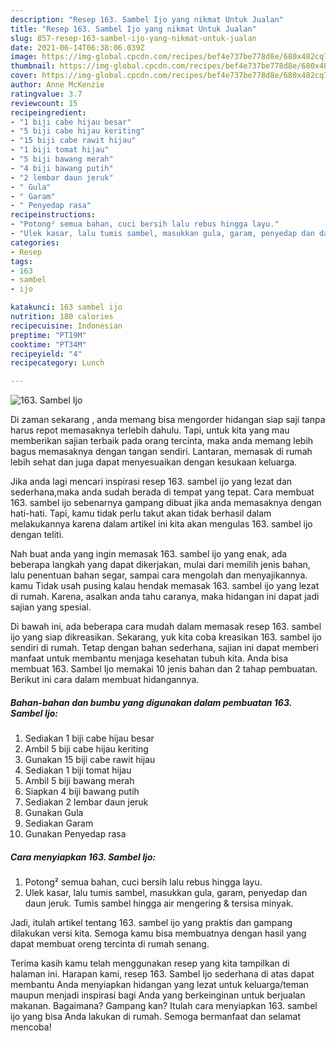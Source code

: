 ```yaml
---
description: "Resep 163. Sambel Ijo yang nikmat Untuk Jualan"
title: "Resep 163. Sambel Ijo yang nikmat Untuk Jualan"
slug: 857-resep-163-sambel-ijo-yang-nikmat-untuk-jualan
date: 2021-06-14T06:38:06.039Z
image: https://img-global.cpcdn.com/recipes/bef4e737be778d8e/680x482cq70/163-sambel-ijo-foto-resep-utama.jpg
thumbnail: https://img-global.cpcdn.com/recipes/bef4e737be778d8e/680x482cq70/163-sambel-ijo-foto-resep-utama.jpg
cover: https://img-global.cpcdn.com/recipes/bef4e737be778d8e/680x482cq70/163-sambel-ijo-foto-resep-utama.jpg
author: Anne McKenzie
ratingvalue: 3.7
reviewcount: 15
recipeingredient:
- "1 biji cabe hijau besar"
- "5 biji cabe hijau keriting"
- "15 biji cabe rawit hijau"
- "1 biji tomat hijau"
- "5 biji bawang merah"
- "4 biji bawang putih"
- "2 lembar daun jeruk"
- " Gula"
- " Garam"
- " Penyedap rasa"
recipeinstructions:
- "Potong² semua bahan, cuci bersih lalu rebus hingga layu."
- "Ulek kasar, lalu tumis sambel, masukkan gula, garam, penyedap dan daun jeruk. Tumis sambel hingga air mengering &amp; tersisa minyak."
categories:
- Resep
tags:
- 163
- sambel
- ijo

katakunci: 163 sambel ijo 
nutrition: 180 calories
recipecuisine: Indonesian
preptime: "PT19M"
cooktime: "PT34M"
recipeyield: "4"
recipecategory: Lunch

---
```



![163. Sambel Ijo](https://img-global.cpcdn.com/recipes/bef4e737be778d8e/680x482cq70/163-sambel-ijo-foto-resep-utama.jpg)

Di zaman  sekarang , anda memang bisa mengorder hidangan siap saji tanpa harus repot memasaknya terlebih dahulu. Tapi, untuk kita yang mau memberikan sajian terbaik pada orang tercinta, maka anda memang lebih bagus memasaknya dengan tangan sendiri. Lantaran, memasak di rumah lebih sehat dan juga dapat menyesuaikan dengan kesukaan keluarga.

Jika anda lagi mencari inspirasi resep 163. sambel ijo yang lezat dan sederhana,maka anda sudah berada di tempat yang tepat. Cara membuat 163. sambel ijo  sebenarnya gampang dibuat jika anda memasaknya dengan hati-hati. Tapi, kamu tidak perlu takut akan tidak berhasil dalam melakukannya 
karena dalam artikel ini kita akan mengulas 163. sambel ijo dengan teliti.  



Nah buat anda yang ingin memasak 163. sambel ijo yang enak, ada beberapa langkah yang dapat dikerjakan, mulai dari memilih jenis bahan, lalu penentuan bahan segar, sampai cara mengolah dan menyajikannya. kamu Tidak usah pusing kalau hendak memasak 163. sambel ijo yang lezat di rumah. Karena, asalkan anda  tahu caranya, maka hidangan ini dapat jadi sajian yang spesial.

Di bawah ini, ada beberapa cara mudah dalam memasak resep 163. sambel ijo yang siap dikreasikan. Sekarang, yuk kita coba kreasikan 163. sambel ijo sendiri di rumah. Tetap dengan bahan sederhana, sajian ini dapat memberi manfaat untuk membantu menjaga kesehatan tubuh kita. Anda bisa membuat 163. Sambel Ijo memakai 10 jenis bahan dan 2 tahap pembuatan. Berikut ini cara dalam membuat hidangannya.

<!--inarticleads1-->

##### Bahan-bahan dan bumbu yang digunakan dalam pembuatan 163. Sambel Ijo:

1. Sediakan 1 biji cabe hijau besar
1. Ambil 5 biji cabe hijau keriting
1. Gunakan 15 biji cabe rawit hijau
1. Sediakan 1 biji tomat hijau
1. Ambil 5 biji bawang merah
1. Siapkan 4 biji bawang putih
1. Sediakan 2 lembar daun jeruk
1. Gunakan  Gula
1. Sediakan  Garam
1. Gunakan  Penyedap rasa




<!--inarticleads2-->

##### Cara menyiapkan 163. Sambel Ijo:

1. Potong² semua bahan, cuci bersih lalu rebus hingga layu.
1. Ulek kasar, lalu tumis sambel, masukkan gula, garam, penyedap dan daun jeruk. Tumis sambel hingga air mengering &amp; tersisa minyak.




Jadi, itulah artikel tentang  163. sambel ijo  yang praktis dan gampang dilakukan versi kita. Semoga kamu bisa membuatnya dengan hasil yang dapat membuat oreng tercinta di rumah senang. 

Terima kasih kamu telah menggunakan resep yang kita tampilkan di halaman ini. Harapan kami, resep  163. Sambel Ijo sederhana di atas dapat membantu Anda menyiapkan hidangan yang lezat untuk keluarga/teman maupun menjadi inspirasi bagi Anda yang berkeinginan untuk berjualan makanan. Bagaimana? Gampang kan? Itulah cara menyiapkan 163. sambel ijo yang bisa Anda lakukan di rumah. Semoga bermanfaat dan selamat mencoba!

